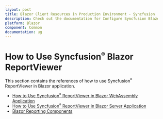 ```yaml
---
layout: post
title: Blazor Client Resources in Production Environment - Syncfusion
description: Check out the documentation for Configure Syncfusion Blazor Client Resources in Production Environment in Blazor
platform: Blazor
component: Common
documentation: ug
---
```


# How to Use Syncfusion<sup style="font-size:70%">&reg;</sup> Blazor ReportViewer

This section contains the references of how to use Syncfusion<sup style="font-size:70%">&reg;</sup> ReportViewer in Blazor application.

* [How to Use Syncfusion<sup style="font-size:70%">&reg;</sup> ReportViewer in Blazor WebAssembly Application](https://help.boldreports.com/embedded-reporting/javascript-reporting/report-viewer/how-to/use-javascript-reportviewer-in-blazor-web-assembly-application/)
* [How to Use Syncfusion<sup style="font-size:70%">&reg;</sup> ReportViewer in Blazor Server Application](https://help.boldreports.com/embedded-reporting/javascript-reporting/report-viewer/how-to/use-javascript-reportviewer-in-blazor-server-application/)
* [Blazor Reporting Components](https://www.boldreports.com/blog/blazor-reporting-components)